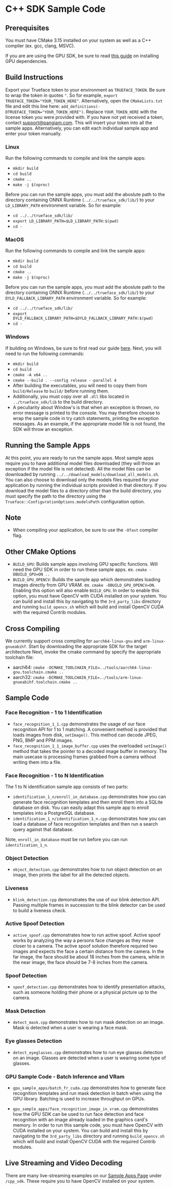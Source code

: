 # C++ SDK Sample Code

## Prerequisites
You must have CMake 3.15 installed on your system as well as a C++ compiler (ex. gcc, clang, MSVC).

If you are are using the GPU SDK, be sure to read [this guide](https://reference.trueface.ai/cpp/dev/latest/index.html#gpu-sdk-dependencies) on installing GPU dependencies. 


## Build Instructions
Export your Trueface token to your environment as `TRUEFACE_TOKEN`. 
Be sure to wrap the token in quotes `"`. 
So for example, `export TRUEFACE_TOKEN="YOUR_TOKEN_HERE"`. 
Alternatively, open the `CMakeLists.txt` file and edit this line here: `add_definitions(-DTRUEFACE_TOKEN="YOUR_TOKEN_HERE")`.
Replace `YOUR_TOKEN_HERE` with the license token you were provided with. If you have not yet received a token, contact support@pangiam.com. 
This will insert your token into all the sample apps. Alternatively, you can edit each individual sample app and enter your token manually. 

### Linux
Run the following commands to compile and link the sample apps:
- `mkdir build`
- `cd build`
- `cmake ..`
- `make -j $(nproc)`

Before you can run the sample apps, you must add the aboslute path to the directory containing ONNX Runtime (`../../trueface_sdk/lib/`) to your `LD_LIBRARY_PATH` environment variable. So for example:
- `cd ../../trueface_sdk/lib/`
- `export LD_LIBRARY_PATH=$LD_LIBRARY_PATH:$(pwd)`
- `cd -`

### MacOS
Run the following commands to compile and link the sample apps:
- `mkdir build`
- `cd build`
- `cmake ..`
- `make -j $(nproc)`

Before you can run the sample apps, you must add the aboslute path to the directory containing ONNX Runtime (`../../trueface_sdk/lib/`) to your `DYLD_FALLBACK_LIBRARY_PATH` environment variable. So for example:
- `cd ../../trueface_sdk/lib/`
- `export DYLD_FALLBACK_LIBRARY_PATH=$DYLD_FALLBACK_LIBRARY_PATH:$(pwd)`
- `cd -`

### Windows
If building on Windows, be sure to first read our guide [here](https://reference.trueface.ai/cpp/dev/latest/index.html#windows-sdk). Next, you will need to run the following commands:
- `mkdir build`
- `cd build`
- `cmake -A x64 ..`
- `cmake --build . --config release --parallel 4`
- After building the executables, you will need to copy them from `build/Release` to `build/` before running them.
- Additionally, you must copy over all `.dll` libs located in `../trueface_sdk/lib` to the build directory. 
- A peculiarity about Window's is that when an exception is thrown, no error message is printed to the console. You may therefore choose to wrap the sample code in try catch statements, printing the exception messages. As an example, if the appropriate model file is not found, the SDK will throw an exception.

## Running the Sample Apps
At this point, you are ready to run the sample apps. 
Most sample apps require you to have additional model files downloaded (they will throw an exception if the model file is not detected).
All the model files can be downloaded by running `../../download_models/download_all_models.sh`. You can also choose to download only the models files required for your application by running the individual scripts provided in that directory. If you download the model files to a directory other than the build directory, you must specify the path to the directory using the `Trueface::ConfigurationOptions.modelsPath` configuration option. 

## Note
- When compiling your application, be sure to use the `-Ofast` compiler flag. 

## Other CMake Options
- `BUILD_GPU`: Builds sample apps involving GPU specific functions. Will need the GPU SDK in order to run these sample apps. ex. `cmake -DBUILD_GPU=ON ..`
- `BUILD_GPU_OPENCV`: Builds the sample app which demonstrates loading images directly from GPU VRAM. ex. `cmake -DBUILD_GPU_OPENCV=ON`. 
  Enabling this option will also enable `BUILD_GPU`. 
  In order to enable this option, you must have OpenCV with CUDA installed on your system. 
  You can build and install this by navigating to the `3rd_party_libs` directory and running `build_opencv.sh` which will build and install OpenCV CUDA with the required Contrib modules.

## Cross Compiling
We currently support cross compiling for `aarch64-linux-gnu` and `arm-linux-gnueabihf`. Start by downloading the appropriate SDK for the target architecture
Next, invoke the cmake command by specify the appropriate toolchain file:
- aarch64: `cmake -DCMAKE_TOOLCHAIN_FILE=../tools/aarch64-linux-gnu.toolchain.cmake ..`
- aarch32: `cmake -DCMAKE_TOOLCHAIN_FILE=../tools/arm-linux-gnueabihf.toolchain.cmake ..`

## Sample Code
### Face Recognition - 1 to 1 Identification
- `face_recognition_1_1.cpp` demonstrates the usage of our face recognition API for 1 to 1 matching. A convenient method is provided that loads images from disk, `setImage()`. This method can decode JPEG, PNG, BMP and PPM images.
- `face_recognition_1_1_image_buffer.cpp` uses the overloaded `setImage()` method that takes the pointer to a decoded image buffer in memory. 
The main usecase is processing frames grabbed from a camera without writing them into a file. 

### Face Recognition - 1 to N Identification

The 1 to N identification sample app consists of two parts: 
- `identification_1_n/enroll_in_database.cpp` demonstrates how you can generate face recognition templates and then enroll them into a SQLite database on disk.
   You can easily adapt this sample app to enroll templates into a PostgreSQL database.
- `identification_1_n/identification_1_n.cpp` demonstrates how you can load a database of face recognition templates and then run a search query against that database.
  
Note, `enroll_in_database` must be run before you can run `identification_1_n`.

### Object Detection 
- `object_detection.cpp` demonstrates how to run object detection on an image, then prints the label for all the detected objects.

### Liveness
- `blink_detection.cpp` demonstrates the use of our blink detection API. 
Passing multiple frames in succession to the blink detector can be used to build a liveness check. 

### Active Spoof Detection
- `active_spoof.cpp` demonstrates how to run active spoof. 
  Active spoof works by analyzing the way a persons face changes as they move closer to a camera. 
  The active spoof solution therefore required two images and expects the face a certain distance from the camera. 
  In the far image, the face should be about 18 inches from the camera, while in the near image, the face should be 7-8 inches from the camera.

### Spoof Detection
- `spoof_detection.cpp` demonstrates how to identify presentation attacks, such as someone holding their phone or a physical picture up to the camera. 

### Mask Detection
- `detect_mask.cpp` demonstrates how to run mask detection on an image. Mask is detected when a user is wearing a face mask.

### Eye glasses Detection
- `detect_eyeglasses.cpp` demonstrates how to run eye glasses detection on an image. Glasses are detected when a user is wearing some type of glasses.

### GPU Sample Code - Batch Inference and VRam
- `gpu_sample_apps/batch_fr_cuda.cpp` demonstrates how to generate face recognition templates and run mask detection in batch when using the GPU library.
Batching is used to increase throughput on GPUs. 

- `gpu_sample_apps/face_recognition_image_in_vram.cpp` demonstrates how the GPU SDK can be used to run face detection and face recognition with an image already loaded in the graphics card's memory.
  In order to run this sample code, you must have OpenCV with CUDA installed on your system.
  You can build and install this by navigating to the `3rd_party_libs` directory and running `build_opencv.sh` which will build and install OpenCV CUDA with the required Contrib modules.


## Live Streaming and Video Decoding
There are many live-streaming examples on our [Sample Apps Page](https://github.com/getchui/sample-apps) under `/cpp_sdk`.
These require you to have OpenCV installed on your system. 
